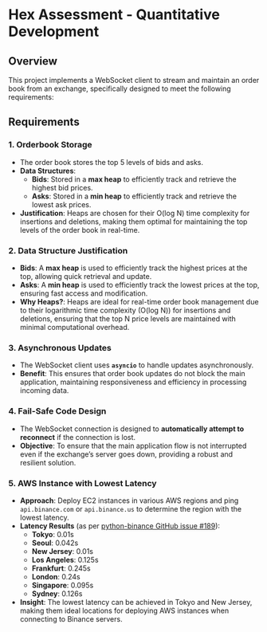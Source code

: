 # Hex Assessment - Quantitative Development

## Overview

This project implements a WebSocket client to stream and maintain an order book from an exchange, specifically designed to meet the following requirements:

## Requirements

### 1. Orderbook Storage
- The order book stores the top 5 levels of bids and asks.
- **Data Structures**:
  - **Bids**: Stored in a **max heap** to efficiently track and retrieve the highest bid prices.
  - **Asks**: Stored in a **min heap** to efficiently track and retrieve the lowest ask prices.
- **Justification**: Heaps are chosen for their O(log N) time complexity for insertions and deletions, making them optimal for maintaining the top levels of the order book in real-time.

### 2. Data Structure Justification
- **Bids**: A **max heap** is used to efficiently track the highest prices at the top, allowing quick retrieval and update.
- **Asks**: A **min heap** is used to efficiently track the lowest prices at the top, ensuring fast access and modification.
- **Why Heaps?**: Heaps are ideal for real-time order book management due to their logarithmic time complexity (O(log N)) for insertions and deletions, ensuring that the top N price levels are maintained with minimal computational overhead.

### 3. Asynchronous Updates
- The WebSocket client uses **`asyncio`** to handle updates asynchronously.
- **Benefit**: This ensures that order book updates do not block the main application, maintaining responsiveness and efficiency in processing incoming data.

### 4. Fail-Safe Code Design
- The WebSocket connection is designed to **automatically attempt to reconnect** if the connection is lost.
- **Objective**: To ensure that the main application flow is not interrupted even if the exchange’s server goes down, providing a robust and resilient solution.

### 5. AWS Instance with Lowest Latency
- **Approach**: Deploy EC2 instances in various AWS regions and ping `api.binance.com` or `api.binance.us` to determine the region with the lowest latency.
- **Latency Results** (as per [python-binance GitHub issue #189](https://github.com/sammchardy/python-binance/issues/189)):
  - **Tokyo**: 0.01s
  - **Seoul**: 0.042s
  - **New Jersey**: 0.01s
  - **Los Angeles**: 0.125s
  - **Frankfurt**: 0.245s
  - **London**: 0.24s
  - **Singapore**: 0.095s
  - **Sydney**: 0.126s
- **Insight**: The lowest latency can be achieved in Tokyo and New Jersey, making them ideal locations for deploying AWS instances when connecting to Binance servers.
